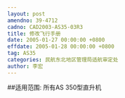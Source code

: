 ```yaml
---
layout: post
amendno: 39-4712
cadno: CAD2003-AS35-03R3
title: 修改飞行手册
date: 2005-01-27 00:00:00 +0800
effdate: 2005-01-28 00:00:00 +0800
tag: AS35
categories: 民航东北地区管理局适航审定处
author: 李宏
---
```


##适用范围:
所有AS 350型直升机

